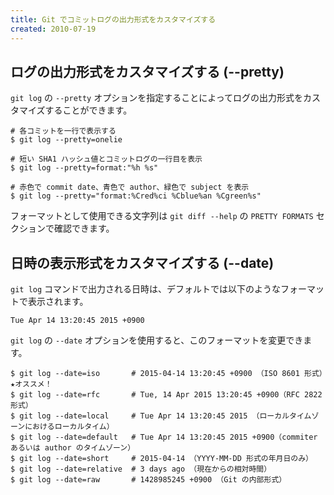```yaml
---
title: Git でコミットログの出力形式をカスタマイズする
created: 2010-07-19
---
```


ログの出力形式をカスタマイズする (--pretty)
----

`git log` の `--pretty` オプションを指定することによってログの出力形式をカスタマイズすることができます。

```
# 各コミットを一行で表示する
$ git log --pretty=onelie

# 短い SHA1 ハッシュ値とコミットログの一行目を表示
$ git log --pretty=format:"%h %s"

# 赤色で commit date、青色で author、緑色で subject を表示
$ git log --pretty="format:%Cred%ci %Cblue%an %Cgreen%s"
```

フォーマットとして使用できる文字列は `git diff --help` の `PRETTY FORMATS` セクションで確認できます。


日時の表示形式をカスタマイズする (--date)
----

`git log` コマンドで出力される日時は、デフォルトでは以下のようなフォーマットで表示されます。

```
Tue Apr 14 13:20:45 2015 +0900
```

`git log` の `--date` オプションを使用すると、このフォーマットを変更できます。

```
$ git log --date=iso       # 2015-04-14 13:20:45 +0900 （ISO 8601 形式）★オススメ！
$ git log --date=rfc       # Tue, 14 Apr 2015 13:20:45 +0900（RFC 2822 形式）
$ git log --date=local     # Tue Apr 14 13:20:45 2015 （ローカルタイムゾーンにおけるローカルタイム）
$ git log --date=default   # Tue Apr 14 13:20:45 2015 +0900（commiter あるいは author のタイムゾーン）
$ git log --date=short     # 2015-04-14 （YYYY-MM-DD 形式の年月日のみ）
$ git log --date=relative  # 3 days ago （現在からの相対時間）
$ git log --date=raw       # 1428985245 +0900 （Git の内部形式）
```

